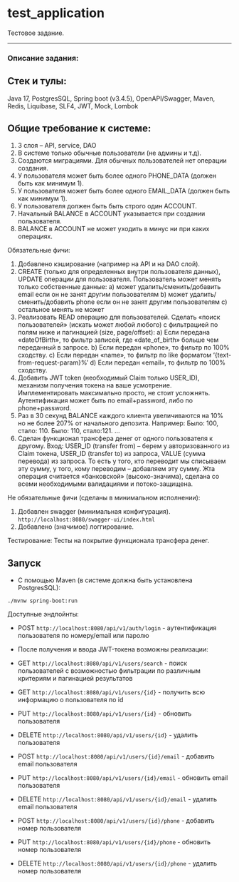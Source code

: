 # test_application
Тестовое задание.

*****************************
### Описание задания:

## Стек и тулы:

Java 17, PostgresSQL, Spring boot (v3.4.5), OpenAPI/Swagger, Maven, Redis, Liquibase, SLF4, JWT, Mock, Lombok

## Общие требование к системе:

1.	3 слоя – API, service, DAO
2.	В системе только обычные пользователи (не админы и т.д).
3.	Создаются миграциями. Для обычных пользователей нет операции создания.
4.	У пользователя может быть более одного PHONE_DATA (должен быть как минимум 1).
5.	У пользователя может быть более одного EMAIL_DATA (должен быть как минимум 1).
6.	У пользователя должен быть быть строго один ACCOUNT.
7.	Начальный BALANCE в ACCOUNT указывается при создании пользователя.
8.	BALANCE в ACCOUNT не может уходить в минус ни при каких операциях.
   
Обязательные фичи:

1.	Добавлено кэширование (например на API и на DAO слой).
2.	CREATE (только для определенных внутри пользователя данных), UPDATE операции для пользователя. Пользователь может менять только собственные данные:
a)	может удалить/сменить/добавить email если он не занят другим пользователям
b)	может удалить/сменить/добавить phone если он не занят другим пользователям
c)	остальное менять не может
2.	Реализовать READ операцию для пользователей. Сделать «поиск пользователей» (искать может любой любого) с фильтрацией по полям ниже и пагинацией (size, page/offset): 
a)	Если передана «dateOfBirth», то фильтр записей, где «date_of_birth» больше чем переданный в запросе.
b)	Если передан «phone», то фильтр по 100% сходству.
c)	Если передан «name», то фильтр по like форматом ‘{text-from-request-param}%’
d)	Если передан «email», то фильтр по 100% сходству.
3.	Добавить JWT token (необходимый Claim только USER_ID), механизм получения токена на ваше усмотрение. Имплементировать максимально просто, не стоит усложнять. Аутентификация может быть по email+password, либо по phone+password.
4.	Раз в 30 секунд BALANCE каждого клиента увеличиваются на 10% но не более 207% от начального депозита.
Например:
Было: 100, стало: 110.
Было: 110, стало:121.
…
5.	Сделан функционал трансфера денег от одного пользователя к другому.
Вход: USER_ID (transfer from) – берем у авторизованного из Claim токена, USER_ID (transfer to) из запроса, VALUE (сумма перевода) из запроса.
То есть у того, кто переводит мы списываем эту сумму, у того, кому переводим – добавляем эту сумму.
Жта операция считается «банковской» (высоко-значима), сделана со всеми необходимыми валидациями и потоко-защищена.

Не обязательные фичи (сделаны в минимальном исполнении):

1.	Добавлен swagger (минимальная конфигурация).
 `http://localhost:8080/swagger-ui/index.html`
3.	Добавлено (значимое) логгирование.

Тестирование:
Тесты на покрытие функционала трансфера денег.




## Запуск

* С помощью Maven (в системе должна быть установлена PostgresSQL):
```
./mvnw spring-boot:run
```
Доступные эндпойнты:

* POST `http://localhost:8080/api/v1/auth/login` - аутентификация пользователя по номеру/email или паролю
* После получения и ввода JWT-токена возможны реализации:
* GET `http://localhost:8080/api/v1/users/search` - поиск пользователей с возможностью фильтрации по различным критериям и пагинацией результатов
* GET `http://localhost:8080/api/v1/users/{id}` - получить всю информацию о пользователя по id 
* PUT `http://localhost:8080/api/v1/users/{id}` - обновить пользователя
* DELETE `http://localhost:8080/api/v1/users/{id}` - удалить пользователя

* POST `http://localhost:8080/api/v1/users/{id}/email` - добавить email пользователя
* PUT `http://localhost:8080/api/v1/users/{id}/email` - обновить email пользователя
* DELETE `http://localhost:8080/api/v1/users/{id}/email` - удалить email пользователя

* POST `http://localhost:8080/api/v1/users/{id}/phone` - добавить номер пользователя
* PUT `http://localhost:8080/api/v1/users/{id}/phone` - обновить номер пользователя
* DELETE `http://localhost:8080/api/v1/users/{id}/phone` - удалить номер пользователя
